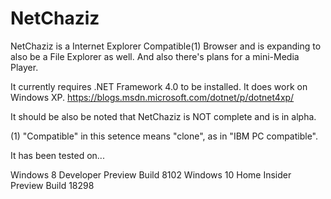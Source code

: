 # NetChaziz
NetChaziz is a Internet Explorer Compatible(1) Browser and is expanding to also be a File Explorer as well. And also there's plans for a mini-Media Player.

It currently requires .NET Framework 4.0 to be installed. It does work on Windows XP. https://blogs.msdn.microsoft.com/dotnet/p/dotnet4xp/

It should be also be noted that NetChaziz is NOT complete and is in alpha.

(1) "Compatible" in this setence means "clone", as in "IBM PC compatible".


It has been tested on...

Windows 8 Developer Preview Build 8102
Windows 10 Home Insider Preview Build 18298
